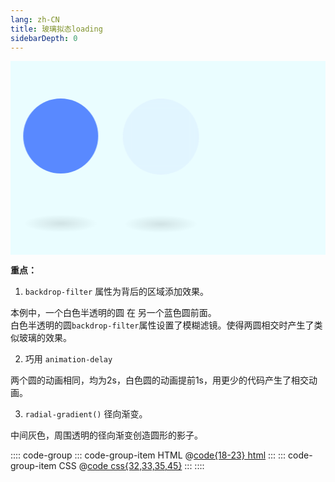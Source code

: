 ```yaml
---
lang: zh-CN
title: 玻璃拟态loading
sidebarDepth: 0
---
```


<div class="glass-container">
  <div class="glass-loader">
    <span></span>
    <span></span>
  </div>
</div>

<style>
@keyframes glass-loader-one {
  0%, 100% {
    transform: translateX(-80px);
  }
  50% {
    transform: translateX(80px);
  }
}
</style>

<style scoped>
.glass-container {
  height: 300px;
  background-color: #eafdff;
  padding-top: 10px;
}
.glass-loader {
  position: relative;
  width: 120px;
  height: 120px;
  margin: 50px 100px 100px;
}
.glass-loader span {
  position: absolute;
  top: 0;
  left: 0;
  width: 100%;
  height: 100%;
  background:#5989ff;
  border-radius: 50%;
  animation: glass-loader-one ease-in-out 2s infinite;
}
.glass-loader span:nth-child(2) {
  background-color: rgba(56, 109, 241, 0.05);
  backdrop-filter: blur(10px);
  border: 1px solid rgba(255, 255, 255, 0.1);
  animation-delay: -1s;
}
.glass-loader span::before {
  content: '';
  position: absolute;
  bottom: -100px;
  left: -20%;
  width: 140%;
  height: 40px;
  border-radius: 50%;
  background: radial-gradient(rgba(0,0,0,0.1),transparent,transparent);
}
html.dark .glass-container {
  background-color: transparent;
}
</style>


**重点：**

1. `backdrop-filter` 属性为背后的区域添加效果。

本例中，一个白色半透明的圆 在 另一个蓝色圆前面。  
白色半透明的圆`backdrop-filter`属性设置了模糊滤镜。使得两圆相交时产生了类似玻璃的效果。

2. 巧用 `animation-delay`

两个圆的动画相同，均为2s，白色圆的动画提前1s，用更少的代码产生了相交动画。

3. `radial-gradient()` 径向渐变。

中间灰色，周围透明的径向渐变创造圆形的影子。


:::: code-group
::: code-group-item HTML
@[code{18-23} html](./index.html)
:::
::: code-group-item CSS
@[code css{32,33,35,45}](./style.css)
:::
::::

